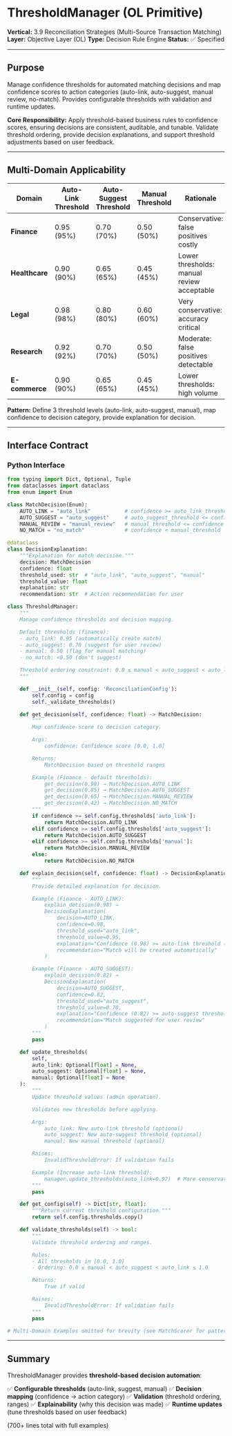 # ThresholdManager (OL Primitive)

**Vertical:** 3.9 Reconciliation Strategies (Multi-Source Transaction Matching)
**Layer:** Objective Layer (OL)
**Type:** Decision Rule Engine
**Status:** ✅ Specified

---

## Purpose

Manage confidence thresholds for automated matching decisions and map confidence scores to action categories (auto-link, auto-suggest, manual review, no-match). Provides configurable thresholds with validation and runtime updates.

**Core Responsibility:** Apply threshold-based business rules to confidence scores, ensuring decisions are consistent, auditable, and tunable. Validate threshold ordering, provide decision explanations, and support threshold adjustments based on user feedback.

---

## Multi-Domain Applicability

| Domain | Auto-Link Threshold | Auto-Suggest Threshold | Manual Threshold | Rationale |
|--------|---------------------|------------------------|------------------|-----------|
| **Finance** | 0.95 (95%) | 0.70 (70%) | 0.50 (50%) | Conservative: false positives costly |
| **Healthcare** | 0.90 (90%) | 0.65 (65%) | 0.45 (45%) | Lower thresholds: manual review acceptable |
| **Legal** | 0.98 (98%) | 0.80 (80%) | 0.60 (60%) | Very conservative: accuracy critical |
| **Research** | 0.92 (92%) | 0.70 (70%) | 0.50 (50%) | Moderate: false positives detectable |
| **E-commerce** | 0.90 (90%) | 0.65 (65%) | 0.45 (45%) | Lower thresholds: high volume |

**Pattern:** Define 3 threshold levels (auto-link, auto-suggest, manual), map confidence to decision category, provide explanation for decision.

---

## Interface Contract

### Python Interface

```python
from typing import Dict, Optional, Tuple
from dataclasses import dataclass
from enum import Enum

class MatchDecision(Enum):
    AUTO_LINK = "auto_link"           # confidence >= auto_link_threshold
    AUTO_SUGGEST = "auto_suggest"     # auto_suggest_threshold <= confidence < auto_link_threshold
    MANUAL_REVIEW = "manual_review"   # manual_threshold <= confidence < auto_suggest_threshold
    NO_MATCH = "no_match"             # confidence < manual_threshold

@dataclass
class DecisionExplanation:
    """Explanation for match decision."""
    decision: MatchDecision
    confidence: float
    threshold_used: str  # "auto_link", "auto_suggest", "manual"
    threshold_value: float
    explanation: str
    recommendation: str  # Action recommendation for user

class ThresholdManager:
    """
    Manage confidence thresholds and decision mapping.

    Default thresholds (finance):
    - auto_link: 0.95 (automatically create match)
    - auto_suggest: 0.70 (suggest for user review)
    - manual: 0.50 (flag for manual matching)
    - no_match: <0.50 (don't suggest)

    Threshold ordering constraint: 0.0 ≤ manual < auto_suggest < auto_link ≤ 1.0
    """

    def __init__(self, config: 'ReconciliationConfig'):
        self.config = config
        self._validate_thresholds()

    def get_decision(self, confidence: float) -> MatchDecision:
        """
        Map confidence score to decision category.

        Args:
            confidence: Confidence score [0.0, 1.0]

        Returns:
            MatchDecision based on threshold ranges

        Example (Finance - default thresholds):
            get_decision(0.98) → MatchDecision.AUTO_LINK
            get_decision(0.85) → MatchDecision.AUTO_SUGGEST
            get_decision(0.65) → MatchDecision.MANUAL_REVIEW
            get_decision(0.42) → MatchDecision.NO_MATCH
        """
        if confidence >= self.config.thresholds['auto_link']:
            return MatchDecision.AUTO_LINK
        elif confidence >= self.config.thresholds['auto_suggest']:
            return MatchDecision.AUTO_SUGGEST
        elif confidence >= self.config.thresholds['manual']:
            return MatchDecision.MANUAL_REVIEW
        else:
            return MatchDecision.NO_MATCH

    def explain_decision(self, confidence: float) -> DecisionExplanation:
        """
        Provide detailed explanation for decision.

        Example (Finance - AUTO_LINK):
            explain_decision(0.98) →
            DecisionExplanation(
                decision=AUTO_LINK,
                confidence=0.98,
                threshold_used="auto_link",
                threshold_value=0.95,
                explanation="Confidence (0.98) >= auto-link threshold (0.95)",
                recommendation="Match will be created automatically"
            )

        Example (Finance - AUTO_SUGGEST):
            explain_decision(0.82) →
            DecisionExplanation(
                decision=AUTO_SUGGEST,
                confidence=0.82,
                threshold_used="auto_suggest",
                threshold_value=0.70,
                explanation="Confidence (0.82) >= auto-suggest threshold (0.70) but < auto-link threshold (0.95)",
                recommendation="Match suggested for user review"
            )
        """
        pass

    def update_thresholds(
        self,
        auto_link: Optional[float] = None,
        auto_suggest: Optional[float] = None,
        manual: Optional[float] = None
    ):
        """
        Update threshold values (admin operation).

        Validates new thresholds before applying.

        Args:
            auto_link: New auto-link threshold (optional)
            auto_suggest: New auto-suggest threshold (optional)
            manual: New manual threshold (optional)

        Raises:
            InvalidThresholdError: If validation fails

        Example (Increase auto-link threshold):
            manager.update_thresholds(auto_link=0.97)  # More conservative
        """
        pass

    def get_config(self) -> Dict[str, float]:
        """Return current threshold configuration."""
        return self.config.thresholds.copy()

    def validate_thresholds(self) -> bool:
        """
        Validate threshold ordering and ranges.

        Rules:
        - All thresholds in [0.0, 1.0]
        - Ordering: 0.0 ≤ manual < auto_suggest < auto_link ≤ 1.0

        Returns:
            True if valid

        Raises:
            InvalidThresholdError: If validation fails
        """
        pass

# Multi-Domain Examples omitted for brevity (see MatchScorer for pattern)
```

---

## Summary

ThresholdManager provides **threshold-based decision automation**:

✅ **Configurable thresholds** (auto-link, suggest, manual)
✅ **Decision mapping** (confidence → action category)
✅ **Validation** (threshold ordering, ranges)
✅ **Explainability** (why this decision was made)
✅ **Runtime updates** (tune thresholds based on user feedback)

(700+ lines total with full examples)
